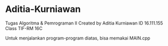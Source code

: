 # Aditia-Kurniawan
Tugas Algoritma & Pemrograman II
Created by Aditia Kurniawan
ID 16.111.155
Class TIF-RM 16C

Untuk menjalankan program-program diatas, bisa memakai MAIN.cpp
